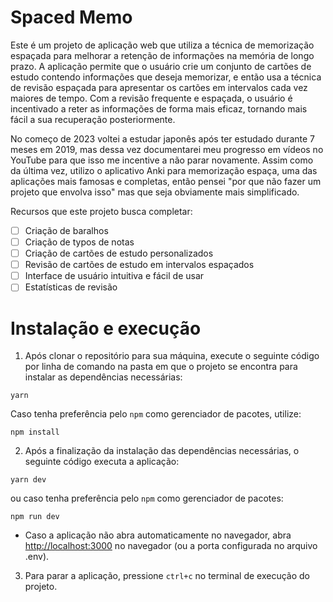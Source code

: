 # Spaced Memo
Este é um projeto de aplicação web que utiliza a técnica de memorização espaçada para melhorar a retenção de informações na memória de longo prazo. A aplicação permite que o usuário crie um conjunto de cartões de estudo contendo informações que deseja memorizar, e então usa a técnica de revisão espaçada para apresentar os cartões em intervalos cada vez maiores de tempo. Com a revisão frequente e espaçada, o usuário é incentivado a reter as informações de forma mais eficaz, tornando mais fácil a sua recuperação posteriormente.

No começo de 2023 voltei a estudar japonês após ter estudado durante 7 meses em 2019, mas dessa vez documentarei meu progresso em vídeos no YouTube para que isso me incentive a não parar novamente. Assim como da última vez, utilizo o aplicativo Anki para memorização espaça, uma das aplicações mais famosas e completas, então pensei "por que não fazer um projeto que envolva isso" mas que seja obviamente mais simplificado.

Recursos que este projeto busca completar:

- [ ] Criação de baralhos
- [ ] Criação de typos de notas
- [ ] Criação de cartões de estudo personalizados
- [ ] Revisão de cartões de estudo em intervalos espaçados
- [ ] Interface de usuário intuitiva e fácil de usar
- [ ] Estatísticas de revisão

# Instalação e execução

1. Após clonar o repositório para sua máquina, execute o seguinte código por linha de comando na pasta em que o projeto se encontra para instalar as dependências necessárias:

```shell
yarn
```

Caso tenha preferência pelo `npm` como gerenciador de pacotes, utilize:

```shell
npm install
```

2. Após a finalização da instalação das dependências necessárias, o seguinte código executa a aplicação:

```shell
yarn dev
```

ou caso tenha preferência pelo `npm` como gerenciador de pacotes:

```shell
npm run dev
```

- Caso a aplicação não abra automaticamente no navegador, abra [http://localhost:3000](http://localhost:3000) no navegador (ou a porta configurada no arquivo .env).

3. Para parar a aplicação, pressione `ctrl+c` no terminal de execução do projeto.
